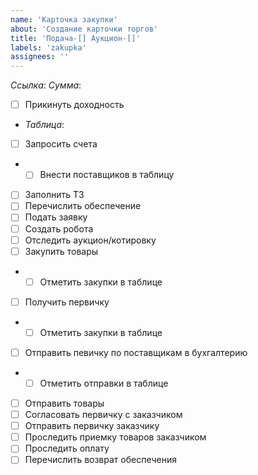 ```yaml
---
name: 'Карточка закупки'
about: 'Создание карточки торгов'
title: 'Подача-[] Аукцион-[]'
labels: 'zakupka'
assignees: ''
---
```


_Ссылка_: 
_Сумма_: 

- [ ] Прикинуть доходность
- _Таблица_: 
- [ ] Запросить счета
- - [ ] Внести поставщиков в таблицу
- [ ] Заполнить ТЗ
- [ ] Перечислить обеспечение
- [ ] Подать заявку
- [ ] Создать робота
- [ ] Отследить аукцион/котировку
- [ ] Закупить товары
- - [ ] Отметить закупки в таблице
- [ ] Получить первичку
- - [ ] Отметить закупки в таблице
- [ ] Отправить певичку по поставщикам в бухгалтерию
- - [ ] Отметить отправки в таблице
- [ ] Отправить товары
- [ ] Согласовать первичку с заказчиком
- [ ] Отправить первичку заказчику
- [ ] Проследить приемку товаров заказчиком
- [ ] Проследить оплату
- [ ] Перечислить возврат обеспечения
